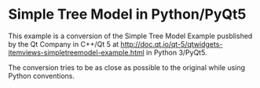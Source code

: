 # Simple Tree Model in Python/PyQt5

This example is a conversion of the Simple Tree Model Example pusblished by the Qt Company
in C++/Qt 5 at http://doc.qt.io/qt-5/qtwidgets-itemviews-simpletreemodel-example.html in
Python 3/PyQt5.

The conversion tries to be as close as possible to the original while using Python conventions.
